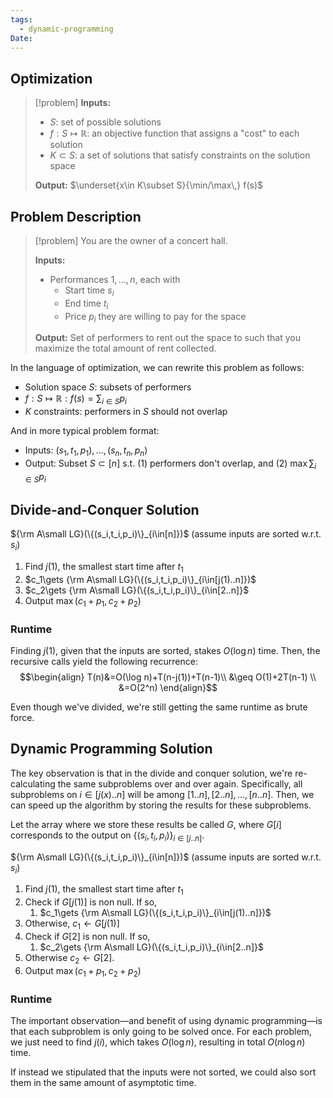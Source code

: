 ```yaml
---
tags:
  - dynamic-programming
Date:
---
```

## Optimization

>[!problem]
>**Inputs:**
>- $S$: set of possible solutions
>- $f:S\mapsto\mathbb R$: an objective function that assigns a "cost" to each solution
>- $K\subset S$: a set of solutions that satisfy constraints on the solution space
>  
>**Output:** $\underset{x\in K\subset S}{\min/\max\,} f(s)$

## Problem Description

>[!problem]
>You are the owner of a concert hall.
>
>**Inputs:**
>- Performances $1,\dots,n$, each with
>	- Start time $s_i$
>	- End time $t_i$
>	- Price $p_i$ they are willing to pay for the space
>
>**Output:** Set of performers to rent out the space to such that you maximize the total amount of rent collected.

In the language of optimization, we can rewrite this problem as follows:
- Solution space $S$: subsets of performers
- $f: S\mapsto \mathbb R: f(s)=\sum_{i\in S}p_i$
- $K$ constraints: performers in $S$ should not overlap

And in more typical problem format:
- Inputs: $(s_1, t_1, p_1), \dots, (s_n, t_n, p_n)$
- Output: Subset $S\subset[n]$ s.t. (1) performers don't overlap, and (2) $\max\sum_{i\in S}p_i$

## Divide-and-Conquer Solution

${\rm A\small LG}(\{(s_i,t_i,p_i)\}_{i\in[n]})$ (assume inputs are sorted w.r.t. $s_i$)
1. Find $j(1)$, the smallest start time after $t_1$
2. $c_1\gets {\rm A\small LG}(\{(s_i,t_i,p_i)\}_{i\in[j(1)..n]})$
3. $c_2\gets {\rm A\small LG}(\{(s_i,t_i,p_i)\}_{i\in[2..n]}$
4. Output $\max(c_1+p_1, c_2+p_2)$

### Runtime

Finding $j(1)$, given that the inputs are sorted, stakes $O(\log n)$ time. Then, the recursive calls yield the following recurrence:
$$\begin{align}
T(n)&=O(\log n)+T(n-j(1))+T(n-1)\\
&\geq O(1)+2T(n-1) \\
&=O(2^n)
\end{align}$$

Even though we've divided, we're still getting the same runtime as brute force.

## Dynamic Programming Solution

The key observation is that in the divide and conquer solution, we're re-calculating the same subproblems over and over again. Specifically, all subproblems on $i\in[j(x)..n]$ will be among $[1..n],[2..n], \dots, [n..n]$. Then, we can speed up the algorithm by storing the results for these subproblems.

Let the array where we store these results be called $G$, where $G[i]$ corresponds to the output on $\{(s_i,t_i,p_i)\}_{i\in[j..n]}$.

${\rm A\small LG}(\{(s_i,t_i,p_i)\}_{i\in[n]})$ (assume inputs are sorted w.r.t. $s_i$)
1. Find $j(1)$, the smallest start time after $t_1$
2. Check if $G[j(1)]$ is non null. If so,
	1. $c_1\gets {\rm A\small LG}(\{(s_i,t_i,p_i)\}_{i\in[j(1)..n]})$
3. Otherwise, $c_1\gets G[j(1)]$
4. Check if $G[2]$ is non null. If so,
	1. $c_2\gets {\rm A\small LG}(\{(s_i,t_i,p_i)\}_{i\in[2..n]}$
5. Otherwise $c_2\gets G[2]$.
6. Output $\max(c_1+p_1, c_2+p_2)$

### Runtime

The important observation—and benefit of using dynamic programming—is that each subproblem is only going to be solved once. For each problem, we just need to find $j(i)$, which takes $O(\log n)$, resulting in total $O(n\log n)$ time. 

If instead we stipulated that the inputs were not sorted, we could also sort them in the same amount of asymptotic time. 